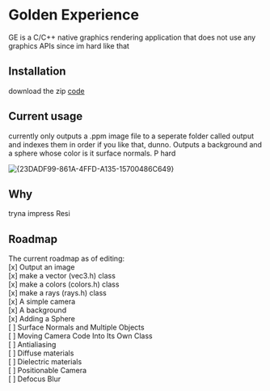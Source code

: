 # Golden Experience

GE is a C/C++ native graphics rendering application that does not use any graphics APIs since im hard like that

## Installation

download the zip [code](https://github.com/MaticFijavz/Golden-experience/archive/refs/heads/master.zip) 

## Current usage
currently only outputs a .ppm image file to a seperate folder called output and indexes them  in order if you like that, dunno.
Outputs a background and a sphere whose color is it surface normals. P hard

![{23DADF99-861A-4FFD-A135-15700486C649}](https://github.com/user-attachments/assets/d8459bcf-5105-4a84-9e9d-eb37a878b00e)


## Why

tryna impress Resi

## Roadmap
The current roadmap as of editing:\
[x] Output an image \
[x] make a vector (vec3.h) class\
[x] make a colors (colors.h) class\
[x] make a rays (rays.h) class\
[x] A simple camera\
[x] A background\
[x] Adding a Sphere\
[ ] Surface Normals and Multiple Objects\
[ ] Moving Camera Code Into Its Own Class\
[ ] Antialiasing\
[ ] Diffuse materials\
[ ] Dielectric materials\
[ ] Positionable Camera\
[ ] Defocus Blur

